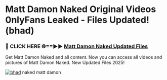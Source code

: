 # Matt Damon Naked Original Videos 0nlyFans Leaked - Files Updated! (bhad)

<h3>🔴 CLICK HERE 🌐==►► <a href="https://tinyurl.com/yckcrads" rel="nofollow">Matt Damon Naked Updated Files</a></h3>

Get Matt Damon Naked and all content. Now you can access all videos and pictures of Matt Damon Naked. New Updated Files 2025!

[![bhad](https://i.imgur.com/hpKpOFt.gif)](https://tinyurl.com/yckcrads)
naked matt damon